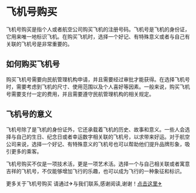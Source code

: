 # 飞机号购买

飞机号购买是指个人或者航空公司购买飞机的注册号码。飞机号是飞机的身份证，它用来唯一地标识飞机。在购买飞机时，选择一个好记、有特殊意义或者与自己有关联的飞机号是非常重要的。

## 如何购买飞机号

购买飞机号需要向民航管理机构申请，并且需要经过审批才能获得。在选择飞机号时，需要考虑到飞机的尺寸、使用范围以及个人喜好等因素。一般来说，购买飞机号需要支付一定的费用，并且需要遵守民航管理机构的相关规定。

## 飞机号的意义

飞机号除了是飞机的身份证外，它还承载着飞机的历史、故事和意义。一些人会选择与自己的生日、纪念日或者幸运数字相关联的飞机号，以求带来好运。对于航空公司来说，选择一个好记、有特殊意义的飞机号也可以帮助他们提升品牌形象，吸引更多的乘客。

飞机号购买不仅是一项技术活，更是一项艺术活。选择一个与自己相关联或者寓意吉祥的飞机号，不仅能够增加飞行的乐趣，也可以成为飞行的一种象征和标识。

更多关于飞机号购买 请通过✈与我们联系,感谢阅读,谢谢！[点击这里✈](https://t.me/lm66bot)